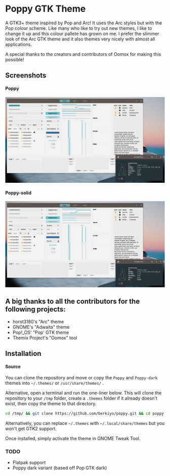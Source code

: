 # Poppy GTK Theme
A GTK3+ theme inspired by Pop and Arc! It uses the Arc styles but with the Pop colour scheme. Like many who like to try out new themes, I like to change it up and this colour pallete has grown on me. I prefer the slimmer look of the Arc GTK theme and it also themes very nicely with almost all applications. 

A special thanks to the creators and contributors of Oomox for making this possible!

## Screenshots
#### Poppy
![](https://raw.githubusercontent.com/berkiyo/poppy/main/screenshots/poppy.png)

#### Poppy-solid
![](https://raw.githubusercontent.com/berkiyo/poppy/main/screenshots/poppy-solid.png)

## A big thanks to all the contributors for the following projects:
* horst3180's "Arc" theme
* GNOME's "Adwaita" theme
* Pop!_OS' "Pop' GTK theme
* Themix Project's "Oomox" tool

## Installation
#### Source
You can clone the repository and move or copy the `Poppy` and `Poppy-dark` themes into `~/.themes/` or `/usr/share/themes/` .

Alternative, open a terminal and run the one-liner below. This will clone the repository to your `/tmp` folder, create a `.themes` folder if it already doesn't exist, then copy the theme to that directory.

```bash
cd /tmp/ && git clone https://github.com/berkiyo/poppy.git && cd poppy && mkdir -p ~/.themes && cp -r Poppy* ~/.themes
```

Alternatively, you can replace `~/.themes` with `~/.local/share/themes` but you won't get GTK2 support.

Once installed, simply activate the theme in GNOME Tweak Tool. 

### TODO
* Flatpak support
* Poppy dark variant (based off Pop GTK dark)
